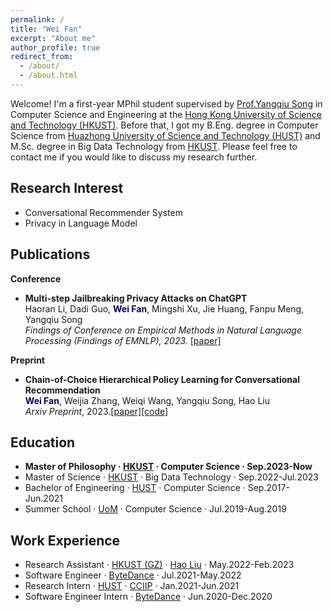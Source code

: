 ```yaml
---
permalink: /
title: "Wei Fan"
excerpt: "About me"
author_profile: true
redirect_from: 
  - /about/
  - /about.html
---
```


Welcome! I'm a first-year MPhil student supervised by [Prof.Yangqiu Song](https://www.cse.ust.hk/~yqsong/) in Computer Science and Engineering at the [Hong Kong University of Science and Technology (HKUST)](https://hkust.edu.hk/). Before that, I got my B.Eng. degree in Computer Science from [Huazhong University of Science and Technology (HUST)](https://hust.edu.cn/) and M.Sc. degree in Big Data Technology from [HKUST]((https://hkust.edu.hk/)). Please feel free to contact me if you would like to discuss my research further. 

## Research Interest
- Conversational Recommender System
- Privacy in Language Model

## Publications

**Conference**

- **Multi-step Jailbreaking Privacy Attacks on ChatGPT**<br>Haoran Li, Dadi Guo, **<font color="#000066">Wei Fan</font>**, Mingshi Xu, Jie Huang, Fanpu Meng, Yangqiu Song
<br>*Findings of Conference on Empirical Methods in Natural Language Processing (Findings of EMNLP), 2023.* [[paper]](https://arxiv.org/abs/2304.05197)

**Preprint**

- **Chain-of-Choice Hierarchical Policy Learning for Conversational Recommendation**
<br>**<font color="#000066">Wei Fan</font>**, Weijia Zhang, Weiqi Wang, Yangqiu Song, Hao Liu<br>*Arxiv Preprint*, 2023.[[paper]](https://arxiv.org/abs/2310.17922)[[code]](https://github.com/AlexFanw/CoCHPL)

## Education

-  **Master of Philosophy · [HKUST](https://hkust.edu.hk/) · Computer Science · Sep.2023-Now**
-  Master of Science · [HKUST](https://hkust.edu.hk/) · Big Data Technology · Sep.2022-Jul.2023
-  Bachelor of Engineering · [HUST](https://hust.edu.cn/) · Computer Science · Sep.2017-Jun.2021
-  Summer School · [UoM](https://www.manchester.ac.uk/) · Computer Science · Jul.2019-Aug.2019

## Work Experience
- Research Assistant · [HKUST (GZ)](https://hkust-gz.edu.cn/) · [Hao Liu](https://raymondhliu.github.io/) · May.2022-Feb.2023
- Software Engineer · [ByteDance](https://www.bytedance.com) · Jul.2021-May.2022
- Research Intern · [HUST](https://hust.edu.cn/) · [CCIIP](http://cciip.cs.hust.edu.cn/) · Jan.2021-Jun.2021
- Software Engineer Intern · [ByteDance](https://www.bytedance.com) · Jun.2020-Dec.2020


<script type='text/javascript' id='clustrmaps' src='//cdn.clustrmaps.com/map_v2.js?cl=ffffff&w=350&t=m&d=JH7LPAxuPOUwmpB8ZB01Fa168e4WMQg10LG3FtRaggk&co=4b98ce&cmo=3acc3a&cmn=ff5353&ct=ffffff'></script>